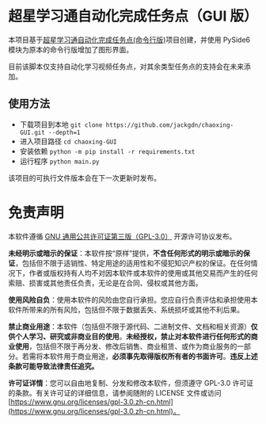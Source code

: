 # 超星学习通自动化完成任务点（GUI 版）

本项目基于[超星学习通自动化完成任务点(命令行版)](https://github.com/Samueli924/chaoxing)项目创建，并使用 PySide6 模块为原本的命令行版增加了图形界面。

目前该脚本仅支持自动化学习视频任务点，对其余类型任务点的支持会在未来添加。

## 使用方法

* 下载项目到本地 `git clone https://github.com/jackgdn/chaoxing-GUI.git --depth=1`
* 进入项目路径 `cd chaoxing-GUI`
* 安装依赖 `python -m pip install -r requirements.txt`
* 运行程序 `python main.py`

该项目的可执行文件版本会在下一次更新时发布。

# 免责声明

本软件遵循 [GNU 通用公共许可证第三版（GPL-3.0）](https://www.gnu.org/licenses/gpl-3.0.zh-cn.html) 开源许可协议发布。

**未经明示或暗示的保证**：本软件按“原样”提供，**不含任何形式的明示或暗示的保证**，包括但不限于适销性、特定用途的适用性和不侵犯知识产权的保证。在任何情况下，作者或版权持有人均不对因本软件或本软件的使用或其他交易而产生的任何索赔、损害或其他责任负责，无论是在合同、侵权或其他方面。

**使用风险自负**：使用本软件的风险由您自行承担。您应自行负责评估和承担使用本软件所带来的所有风险，包括但不限于数据丢失、系统损坏或其他不利后果。

**禁止商业用途**：本软件（包括但不限于源代码、二进制文件、文档和相关资源）**仅供个人学习、研究或非商业目的使用**。**未经授权，禁止对本软件进行任何形式的商业使用**，包括但不限于再分发、修改后销售、商业租赁、或作为商业服务的一部分。若需将本软件用于商业用途，**必须事先取得版权所有者的书面许可**。**违反上述条款可能导致法律责任追究。**

**许可证详情**：您可以自由地复制、分发和修改本软件，但须遵守 GPL-3.0 许可证的条款。有关许可证的详细信息，请参阅随附的 LICENSE 文件或访问 [https://www.gnu.org/licenses/gpl-3.0.zh-cn.html](https://www.gnu.org/licenses/gpl-3.0.zh-cn.html)。
